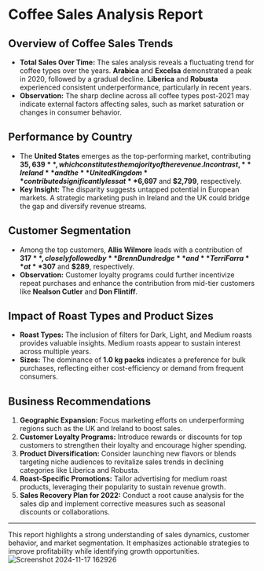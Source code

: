# Coffee Sales Analysis Report

## Overview of Coffee Sales Trends
- **Total Sales Over Time:** 
  The sales analysis reveals a fluctuating trend for coffee types over the years. **Arabica** and **Excelsa** demonstrated a peak in 2020, followed by a gradual decline. **Liberica** and **Robusta** experienced consistent underperformance, particularly in recent years.
- **Observation:** 
  The sharp decline across all coffee types post-2021 may indicate external factors affecting sales, such as market saturation or changes in consumer behavior.

## Performance by Country
- The **United States** emerges as the top-performing market, contributing **$35,639**, which constitutes the majority of the revenue. In contrast, **Ireland** and the **United Kingdom** contributed significantly less at **$6,697** and **$2,799**, respectively.
- **Key Insight:** 
  The disparity suggests untapped potential in European markets. A strategic marketing push in Ireland and the UK could bridge the gap and diversify revenue streams.

## Customer Segmentation
- Among the top customers, **Allis Wilmore** leads with a contribution of **$317**, closely followed by **Brenn Dundredge** and **Terri Farra** at **$307** and **$289**, respectively.
- **Observation:** 
  Customer loyalty programs could further incentivize repeat purchases and enhance the contribution from mid-tier customers like **Nealson Cutler** and **Don Flintiff**.

## Impact of Roast Types and Product Sizes
- **Roast Types:** 
  The inclusion of filters for Dark, Light, and Medium roasts provides valuable insights. Medium roasts appear to sustain interest across multiple years.
- **Sizes:** 
  The dominance of **1.0 kg packs** indicates a preference for bulk purchases, reflecting either cost-efficiency or demand from frequent consumers.

## Business Recommendations
1. **Geographic Expansion:** 
   Focus marketing efforts on underperforming regions such as the UK and Ireland to boost sales.
2. **Customer Loyalty Programs:** 
   Introduce rewards or discounts for top customers to strengthen their loyalty and encourage higher spending.
3. **Product Diversification:** 
   Consider launching new flavors or blends targeting niche audiences to revitalize sales trends in declining categories like Liberica and Robusta.
4. **Roast-Specific Promotions:** 
   Tailor advertising for medium roast products, leveraging their popularity to sustain revenue growth.
5. **Sales Recovery Plan for 2022:** 
   Conduct a root cause analysis for the sales dip and implement corrective measures such as seasonal discounts or collaborations.

---

This report highlights a strong understanding of sales dynamics, customer behavior, and market segmentation. It emphasizes actionable strategies to improve profitability while identifying growth opportunities.
![Screenshot 2024-11-17 162926](https://github.com/user-attachments/assets/2dc2fc76-5d0b-4240-b9ce-d52fcf6a2ebe)

